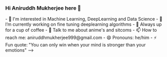 ### Hi Aniruddh Mukherjee here 👋

<!--
**AniruddhMukherjee/AniruddhMukherjee** is a ✨ _special_ ✨ repository because its `README.md` (this file) appears on your GitHub profile.

Here are some ideas to get you started:
--!>
- 👀 I'm interested in Machine Learning, DeepLearning and Data Science
- 🔭 I’m currently working on fine tuning deeplearning algorithms
- 🤔 Always up for a cup of coffee
- 💬 Talk to me about anime's and sitcoms
- 📫 How to reach me: aniruddhmukherjee999@gmail.com
- 😄 Pronouns: he/him
- ⚡ Fun quote: "You can only win when your mind is stronger than your emotions"
-->
